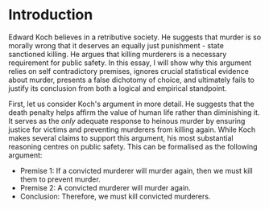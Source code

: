
# Introduction

Edward Koch believes in a retributive society. He suggests that murder is so morally wrong that it deserves an equally just punishment - state sanctioned killing. He argues that killing murderers is a necessary requirement for public safety. In this essay, I will show why this argument relies on self contradictory premises, ignores crucial statistical evidence about murder, presents a false dichotomy of choice, and ultimately fails to justify its conclusion from both a logical and empirical standpoint. 

First, let us consider Koch's argument in more detail. He suggests that the death penalty helps affirm the value of human life rather than diminishing it. It serves as the *only* adequate response to heinous murder by ensuring justice for victims and preventing murderers from killing again. While Koch makes several claims to support this argument, his most substantial reasoning centres on public safety. This can be formalised as the following argument:

- Premise 1: If a convicted murderer will murder again, then we must kill them to prevent murder.
- Premise 2: A convicted murderer will murder again.
- Conclusion: Therefore, we must kill convicted murderers. 